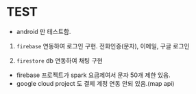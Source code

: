 # TEST
- android 만 테스트함.

1. `firebase` 연동하여 로그인 구현.
전화인증(문자), 이메일, 구글 로그인

2. `firestore` db 연동하여 채팅 구현

- firebase 프로젝트가 spark 요금제여서 문자 50개 제한 있음. 
- google cloud project 도 결제 계정 연동 안되 있음.(map api)

